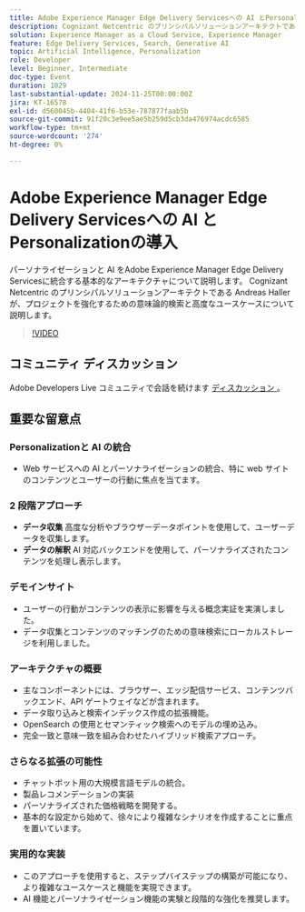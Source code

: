 ```yaml
---
title: Adobe Experience Manager Edge Delivery Servicesへの AI とPersonalizationの導入
description: Cognizant Netcentric のプリンシパルソリューションアーキテクトである Andreas Haller が示した、基本的なアーキテクチャ、セマンティック検索、高度なユースケースを使用して、Adobe Experience Manager Edge Delivery Servicesに AI とパーソナライゼーションを統合する方法を説明します。
solution: Experience Manager as a Cloud Service, Experience Manager
feature: Edge Delivery Services, Search, Generative AI
topic: Artificial Intelligence, Personalization
role: Developer
level: Beginner, Intermediate
doc-type: Event
duration: 1029
last-substantial-update: 2024-11-25T00:00:00Z
jira: KT-16578
exl-id: d560045b-4404-41f6-b53e-787877faab5b
source-git-commit: 91f20c3e9ee5ae5b259d5cb3da476974acdc6585
workflow-type: tm+mt
source-wordcount: '274'
ht-degree: 0%

---
```


# Adobe Experience Manager Edge Delivery Servicesへの AI とPersonalizationの導入

パーソナライゼーションと AI をAdobe Experience Manager Edge Delivery Servicesに統合する基本的なアーキテクチャについて説明します。 Cognizant Netcentric のプリンシパルソリューションアーキテクトである Andreas Haller が、プロジェクトを強化するための意味論的検索と高度なユースケースについて説明します。

>[!VIDEO](https://video.tv.adobe.com/v/3440407/?learn=on&enablevpops&captions=jpn)

## コミュニティ ディスカッション

Adobe Developers Live コミュニティで会話を続けます [ ディスカッション ](https://adobe.ly/3Z0PtJF)。

## 重要な留意点

### Personalizationと AI の統合

* Web サービスへの AI とパーソナライゼーションの統合、特に web サイトのコンテンツとユーザーの行動に焦点を当てます。

### 2 段階アプローチ

* **データ収集** 高度な分析やブラウザーデータポイントを使用して、ユーザーデータを収集します。
* **データの解釈** AI 対応バックエンドを使用して、パーソナライズされたコンテンツを処理し表示します。

### デモインサイト

* ユーザーの行動がコンテンツの表示に影響を与える概念実証を実演しました。
* データ収集とコンテンツのマッチングのための意味検索にローカルストレージを利用しました。

### アーキテクチャの概要

* 主なコンポーネントには、ブラウザー、エッジ配信サービス、コンテンツバックエンド、API ゲートウェイなどが含まれます。
* データ取り込みと検索インデックス作成の拡張機能。
* OpenSearch の使用とセマンティック検索へのモデルの埋め込み。
* 完全一致と意味一致を組み合わせたハイブリッド検索アプローチ。

### さらなる拡張の可能性

* チャットボット用の大規模言語モデルの統合。
* 製品レコメンデーションの実装
* パーソナライズされた価格戦略を開発する。
* 基本的な設定から始めて、徐々により複雑なシナリオを作成することに重点を置いています。

### 実用的な実装

* このアプローチを使用すると、ステップバイステップの構築が可能になり、より複雑なユースケースと機能を実現できます。
* AI 機能とパーソナライゼーション機能の実験と段階的な強化を推奨します。
